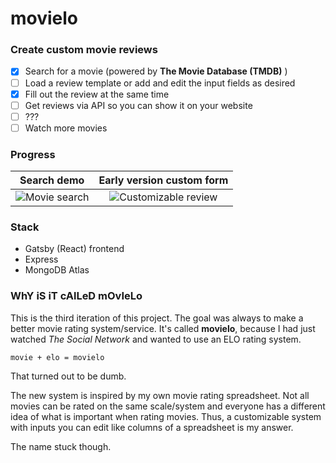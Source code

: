 # movielo

### Create custom movie reviews

- [x] Search for a movie (powered by **The Movie Database (TMDB)** )
- [ ] Load a review template or add and edit the input fields as desired
- [x] Fill out the review at the same time
- [ ] Get reviews via API so you can show it on your website
- [ ] ???
- [ ] Watch more movies

### Progress
Search demo                           |  Early version custom form
:------------------------------------:|:-------------------------------------------:
![Movie search](../assets/search.gif) | ![Customizable review](../assets/review.gif)

### Stack
- Gatsby (React) frontend
- Express
- MongoDB Atlas

### WhY iS iT cAlLeD mOvIeLo

This is the third iteration of this project. The goal was always to make a better movie rating system/service. It's called **movielo**, because I had just watched *The Social Network* and wanted to use an ELO rating system.

`movie + elo = movielo`

That turned out to be dumb.

The new system is inspired by my own movie rating spreadsheet. Not all movies can be rated on the same scale/system and everyone has a different idea of what is important when rating movies. Thus, a customizable system with inputs you can edit like columns of a spreadsheet is my answer.

The name stuck though.
